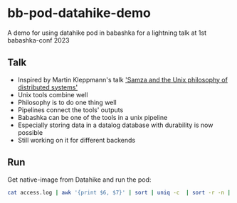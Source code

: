 # bb-pod-datahike-demo
A demo for using datahike pod in babashka for a lightning talk at 1st babashka-conf 2023

## Talk
- Inspired by Martin Kleppmann's talk ['Samza and the Unix philosophy of distributed systems'](https://martin.kleppmann.com/2015/08/05/samza-unix-philosophy-at-huguk.html)
- Unix tools combine well
- Philosophy is to do one thing well
- Pipelines connect the tools' outputs
- Babashka can be one of the tools in a unix pipeline
- Especially storing data in a datalog database with durability is now possible
- Still working on it for different backends

## Run

Get native-image from Datahike and run the pod:
```bash
cat access.log | awk '{print $6, $7}' | sort | uniq -c  | sort -r -n | head -n 500 | bb lightning.clj
```
